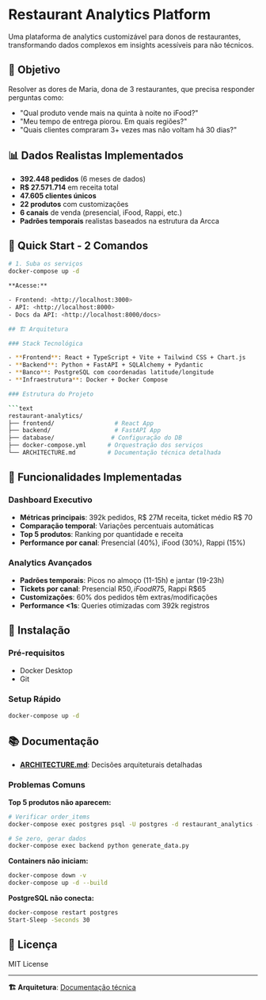 # Restaurant Analytics Platform

Uma plataforma de analytics customizável para donos de restaurantes, transformando dados complexos em insights acessíveis para não técnicos.

## 🎯 Objetivo

Resolver as dores de Maria, dona de 3 restaurantes, que precisa responder perguntas como:

- "Qual produto vende mais na quinta à noite no iFood?"
- "Meu tempo de entrega piorou. Em quais regiões?"
- "Quais clientes compraram 3+ vezes mas não voltam há 30 dias?"

## 📊 Dados Realistas Implementados

- **392.448 pedidos** (6 meses de dados)
- **R$ 27.571.714** em receita total
- **47.605 clientes únicos**
- **22 produtos** com customizações
- **6 canais** de venda (presencial, iFood, Rappi, etc.)
- **Padrões temporais** realistas baseados na estrutura da Arcca

## 🚀 Quick Start - 2 Comandos

```bash
# 1. Suba os serviços
docker-compose up -d

**Acesse:**

- Frontend: <http://localhost:3000>
- API: <http://localhost:8000>
- Docs da API: <http://localhost:8000/docs>

## 🏗️ Arquitetura

### Stack Tecnológica

- **Frontend**: React + TypeScript + Vite + Tailwind CSS + Chart.js
- **Backend**: Python + FastAPI + SQLAlchemy + Pydantic
- **Banco**: PostgreSQL com coordenadas latitude/longitude
- **Infraestrutura**: Docker + Docker Compose

### Estrutura do Projeto

```text
restaurant-analytics/
├── frontend/                 # React App
├── backend/                  # FastAPI App
├── database/                # Configuração do DB
├── docker-compose.yml      # Orquestração dos serviços
└── ARCHITECTURE.md         # Documentação técnica detalhada
```

## 🎨 Funcionalidades Implementadas

### Dashboard Executivo

- **Métricas principais**: 392k pedidos, R$ 27M receita, ticket médio R$ 70
- **Comparação temporal**: Variações percentuais automáticas
- **Top 5 produtos**: Ranking por quantidade e receita
- **Performance por canal**: Presencial (40%), iFood (30%), Rappi (15%)

### Analytics Avançados

- **Padrões temporais**: Picos no almoço (11-15h) e jantar (19-23h)
- **Tickets por canal**: Presencial R$50, iFood R$75, Rappi R$65
- **Customizações**: 60% dos pedidos têm extras/modificações
- **Performance <1s**: Queries otimizadas com 392k registros

## 🔧 Instalação

### Pré-requisitos

- Docker Desktop
- Git

### Setup Rápido

```bash
docker-compose up -d
```

## 📚 Documentação

- **[ARCHITECTURE.md](./ARCHITECTURE.md)**: Decisões arquiteturais detalhadas

### Problemas Comuns

**Top 5 produtos não aparecem:**
```bash
# Verificar order_items
docker-compose exec postgres psql -U postgres -d restaurant_analytics -c "SELECT COUNT(*) FROM order_items;"

# Se zero, gerar dados
docker-compose exec backend python generate_data.py
```

**Containers não iniciam:**
```bash
docker-compose down -v
docker-compose up -d --build
```

**PostgreSQL não conecta:**
```bash
docker-compose restart postgres
Start-Sleep -Seconds 30
```

## 📄 Licença

MIT License

---

**🏗️ Arquitetura**: [Documentação técnica](./ARCHITECTURE.md)